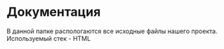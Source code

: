 # Документация
В данной папке распологаются все исходные файлы нашего проекта.
Используемый стек - HTML
